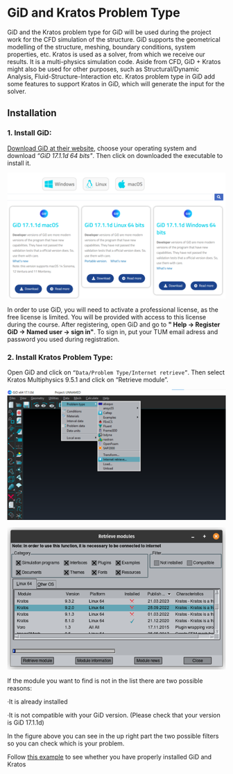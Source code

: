 # GiD and Kratos Problem Type
GiD and the Kratos problem type for GiD will be used during the project work for the CFD simulation of the structure. GiD supports the geometrical modelling of the structure, meshing, boundary conditions, system properties, etc. Kratos is used as a solver, from which we receive our results. It is a multi-physics simulation code. Aside from CFD, GiD + Kratos might also be used for other purposes, such as Structural/Dynamic Analysis, Fluid-Structure-Interaction etc. Kratos problem type in GiD add some features to support Kratos in GiD, which will generate the input for the solver.

## Installation
### 1. Install GiD:
[Download GiD at their website](https://www.gidsimulation.com/gid-for-science/downloads/), choose your operating system and download *“GiD 17.1.1d 64 bits"*. Then click on downloaded the executable to install it.

![GiD_Download](../../../../../images/WindEngineering/GiD_Download.PNG)

In order to use GiD, you will need to activate a professional license, as the free license is limited. You will be provided with access to this license during the course. After registering, open GiD and go to **" Help &rarr; Register GiD &rarr; Named user &rarr; sign in"**. To sign in, put your TUM email adress and password you used during registration.

### 2. Install Kratos Problem Type: 
Open GiD and click on `“Data/Problem Type/Internet retrieve”`. Then select Kratos Multiphysics 9.5.1 and click on “Retrieve module”.

![GiD_Kratos_retrieve](../../../../../images/WindEngineering/GiD_Kratos_retrieve.png)

![GiD_Kratos_retrieve](../../../../../images/WindEngineering/GiD_Kratos_retrieve_2.png)


If the module you want to find is not in the list there are two possible reasons:

·It is already installed

·It is not compatible with your GiD version. (Please check that your version is GiD 17.1.1d)

In the figure above you can see in the up right part the two possible filters so you can check which is your problem.

Follow [this example](Testing_Kratos_Installation.md) to see whether you have properly installed GiD and Kratos
